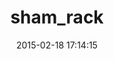 ---
layout: post
title:  "sham_rack"
repo:   "mdub/sham_rack"
date:   2015-02-18 17:14:15
gemurl: http://github.com/mdub/sham_rack
---